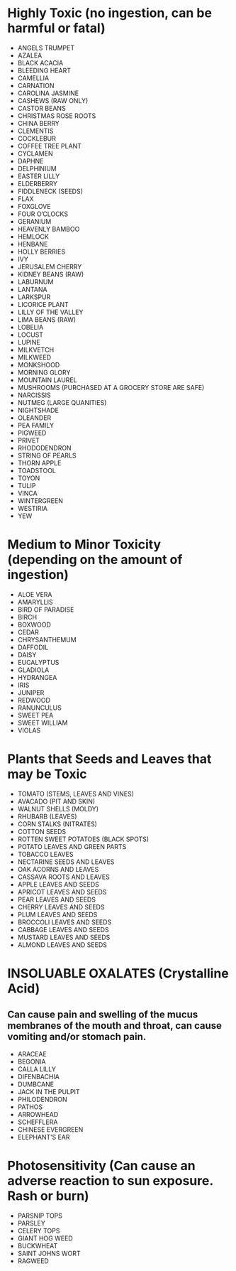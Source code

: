 <!-- TITLE: Toxic Plants -->
<!-- SUBTITLE: By Scott R. Murdock -->

# Highly Toxic (no ingestion, can be harmful or fatal)

* ANGELS TRUMPET
* AZALEA
* BLACK ACACIA
* BLEEDING HEART
* CAMELLIA
* CARNATION
* CAROLINA JASMINE
* CASHEWS (RAW ONLY) 
* CASTOR BEANS
* CHRISTMAS ROSE ROOTS
* CHINA BERRY
* CLEMENTIS
* COCKLEBUR
* COFFEE TREE PLANT
* CYCLAMEN
* DAPHNE
* DELPHINIUM
* EASTER LILLY
* ELDERBERRY
* FIDDLENECK (SEEDS)
* FLAX
* FOXGLOVE
* FOUR O’CLOCKS
* GERANIUM
* HEAVENLY BAMBOO
* HEMLOCK
* HENBANE
* HOLLY BERRIES
* IVY
* JERUSALEM CHERRY
* KIDNEY BEANS (RAW)
* LABURNUM
* LANTANA
* LARKSPUR
* LICORICE PLANT
* LILLY OF THE VALLEY
* LIMA BEANS (RAW)
* LOBELIA
* LOCUST
* LUPINE
* MILKVETCH
* MILKWEED
* MONKSHOOD
* MORNING GLORY
* MOUNTAIN LAUREL
* MUSHROOMS (PURCHASED AT A GROCERY STORE ARE SAFE)
* NARCISSIS
* NUTMEG (LARGE QUANITIES)
* NIGHTSHADE
* OLEANDER
* PEA FAMILY
* PIGWEED
* PRIVET
* RHODODENDRON
* STRING OF PEARLS
* THORN APPLE
* TOADSTOOL
* TOYON
* TULIP
* VINCA
* WINTERGREEN
* WESTIRIA
* YEW

# Medium to Minor Toxicity (depending on the amount of ingestion)

* ALOE VERA
* AMARYLLIS
* BIRD OF PARADISE
* BIRCH
* BOXWOOD
* CEDAR
* CHRYSANTHEMUM
* DAFFODIL
* DAISY
* EUCALYPTUS
* GLADIOLA
* HYDRANGEA
* IRIS
* JUNIPER
* REDWOOD
* RANUNCULUS
* SWEET PEA
* SWEET WILLIAM
* VIOLAS

# Plants that Seeds and Leaves that may be Toxic

* TOMATO (STEMS, LEAVES AND VINES)
* AVACADO (PIT AND SKIN)
* WALNUT SHELLS (MOLDY)
* RHUBARB (LEAVES) 
* CORN STALKS (NITRATES)
* COTTON SEEDS
* ROTTEN SWEET POTATOES (BLACK SPOTS)
* POTATO LEAVES AND GREEN PARTS
* TOBACCO LEAVES
* NECTARINE SEEDS AND LEAVES
* OAK ACORNS AND LEAVES
* CASSAVA ROOTS AND LEAVES
* APPLE LEAVES AND SEEDS
* APRICOT LEAVES AND SEEDS
* PEAR LEAVES AND SEEDS
* CHERRY LEAVES AND SEEDS
* PLUM LEAVES AND SEEDS
* BROCCOLI LEAVES AND SEEDS
* CABBAGE LEAVES AND SEEDS
* MUSTARD LEAVES AND SEEDS
* ALMOND LEAVES AND SEEDS

# INSOLUABLE OXALATES (Crystalline Acid)
## Can cause pain and swelling of the mucus membranes of the mouth and throat, can cause vomiting and/or stomach pain.

* ARACEAE
* BEGONIA
* CALLA LILLY
* DIFENBACHIA
* DUMBCANE
* JACK IN THE PULPIT
* PHILODENDRON
* PATHOS
* ARROWHEAD
* SCHEFFLERA
* CHINESE EVERGREEN
* ELEPHANT’S EAR

# Photosensitivity (Can cause an adverse reaction to sun exposure. Rash or burn)

* PARSNIP TOPS
* PARSLEY
* CELERY TOPS
* GIANT HOG WEED
* BUCKWHEAT
* SAINT JOHNS WORT
* RAGWEED